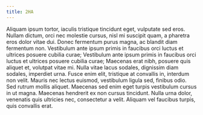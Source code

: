 ```yaml
---
title: 2HA
---
```


Aliquam ipsum tortor, iaculis tristique tincidunt eget, vulputate sed eros. Nullam dictum, orci nec molestie cursus, nisl mi suscipit quam, a pharetra eros dolor vitae dui. Donec fermentum purus magna, ac blandit diam fermentum non. Vestibulum ante ipsum primis in faucibus orci luctus et ultrices posuere cubilia curae; Vestibulum ante ipsum primis in faucibus orci luctus et ultrices posuere cubilia curae; Maecenas erat nibh, posuere quis aliquet et, volutpat vitae mi. Nulla vitae lacus sodales, dignissim diam sodales, imperdiet urna. Fusce enim elit, tristique at convallis in, interdum non velit. Mauris nec lectus euismod, vestibulum ligula sed, finibus odio. Sed rutrum mollis aliquet. Maecenas sed enim eget turpis vestibulum cursus in ut magna. Maecenas hendrerit ex non cursus tincidunt. Nulla urna dolor, venenatis quis ultricies nec, consectetur a velit. Aliquam vel faucibus turpis, quis convallis erat.